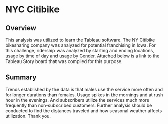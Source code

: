 # NYC Citibike

## Overview
This analysis was utilized to learn the Tableau software.  The NY Citibike bikesharing company was analyzed for potential franchising in Iowa.  For this challenge, ridership was analyzed by starting and ending locations, usage by time of day and usage by Gender.  Attached below is a link to the Tableau Story board that was compiled for this purpose.  

[](https://public.tableau.com/app/profile/brett.tescher/viz/CitibikeChallenge_16492105954960/Story1?publish=yes)

## Summary
Trends established by the data is that males use the service more often and for longer durations than females.  Usage spikes in the mornings and at rush hour in the evenings.  And subscribers utilize the services much more frequently than non-subscribed customers.  Further analysis should be conducted to find the distances traveled and how seasonal weather affects utilization.  Thank you.  
